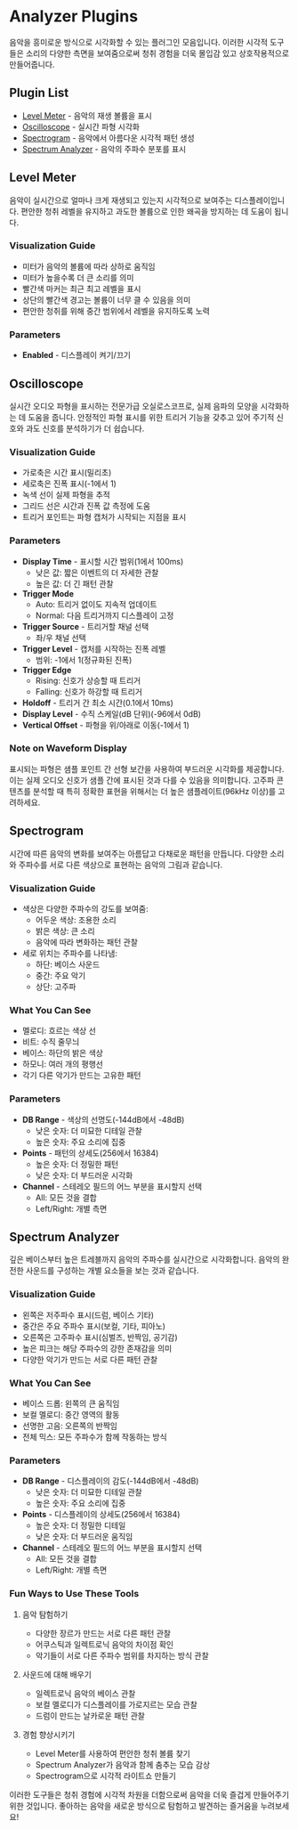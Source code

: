 # Analyzer Plugins

음악을 흥미로운 방식으로 시각화할 수 있는 플러그인 모음입니다. 이러한 시각적 도구들은 소리의 다양한 측면을 보여줌으로써 청취 경험을 더욱 몰입감 있고 상호작용적으로 만들어줍니다.

## Plugin List

- [Level Meter](#level-meter) - 음악의 재생 볼륨을 표시
- [Oscilloscope](#oscilloscope) - 실시간 파형 시각화
- [Spectrogram](#spectrogram) - 음악에서 아름다운 시각적 패턴 생성
- [Spectrum Analyzer](#spectrum-analyzer) - 음악의 주파수 분포를 표시

## Level Meter

음악이 실시간으로 얼마나 크게 재생되고 있는지 시각적으로 보여주는 디스플레이입니다. 편안한 청취 레벨을 유지하고 과도한 볼륨으로 인한 왜곡을 방지하는 데 도움이 됩니다.

### Visualization Guide
- 미터가 음악의 볼륨에 따라 상하로 움직임
- 미터가 높을수록 더 큰 소리를 의미
- 빨간색 마커는 최근 최고 레벨을 표시
- 상단의 빨간색 경고는 볼륨이 너무 클 수 있음을 의미
- 편안한 청취를 위해 중간 범위에서 레벨을 유지하도록 노력

### Parameters
- **Enabled** - 디스플레이 켜기/끄기

## Oscilloscope

실시간 오디오 파형을 표시하는 전문가급 오실로스코프로, 실제 음파의 모양을 시각화하는 데 도움을 줍니다. 안정적인 파형 표시를 위한 트리거 기능을 갖추고 있어 주기적 신호와 과도 신호를 분석하기가 더 쉽습니다.

### Visualization Guide
- 가로축은 시간 표시(밀리초)
- 세로축은 진폭 표시(-1에서 1)
- 녹색 선이 실제 파형을 추적
- 그리드 선은 시간과 진폭 값 측정에 도움
- 트리거 포인트는 파형 캡처가 시작되는 지점을 표시

### Parameters
- **Display Time** - 표시할 시간 범위(1에서 100ms)
  - 낮은 값: 짧은 이벤트의 더 자세한 관찰
  - 높은 값: 더 긴 패턴 관찰
- **Trigger Mode**
  - Auto: 트리거 없이도 지속적 업데이트
  - Normal: 다음 트리거까지 디스플레이 고정
- **Trigger Source** - 트리거할 채널 선택
  - 좌/우 채널 선택
- **Trigger Level** - 캡처를 시작하는 진폭 레벨
  - 범위: -1에서 1(정규화된 진폭)
- **Trigger Edge**
  - Rising: 신호가 상승할 때 트리거
  - Falling: 신호가 하강할 때 트리거
- **Holdoff** - 트리거 간 최소 시간(0.1에서 10ms)
- **Display Level** - 수직 스케일(dB 단위)(-96에서 0dB)
- **Vertical Offset** - 파형을 위/아래로 이동(-1에서 1)

### Note on Waveform Display
표시되는 파형은 샘플 포인트 간 선형 보간을 사용하여 부드러운 시각화를 제공합니다. 이는 실제 오디오 신호가 샘플 간에 표시된 것과 다를 수 있음을 의미합니다. 고주파 콘텐츠를 분석할 때 특히 정확한 표현을 위해서는 더 높은 샘플레이트(96kHz 이상)를 고려하세요.

## Spectrogram

시간에 따른 음악의 변화를 보여주는 아름답고 다채로운 패턴을 만듭니다. 다양한 소리와 주파수를 서로 다른 색상으로 표현하는 음악의 그림과 같습니다.

### Visualization Guide
- 색상은 다양한 주파수의 강도를 보여줌:
  - 어두운 색상: 조용한 소리
  - 밝은 색상: 큰 소리
  - 음악에 따라 변화하는 패턴 관찰
- 세로 위치는 주파수를 나타냄:
  - 하단: 베이스 사운드
  - 중간: 주요 악기
  - 상단: 고주파

### What You Can See
- 멜로디: 흐르는 색상 선
- 비트: 수직 줄무늬
- 베이스: 하단의 밝은 색상
- 하모니: 여러 개의 평행선
- 각기 다른 악기가 만드는 고유한 패턴

### Parameters
- **DB Range** - 색상의 선명도(-144dB에서 -48dB)
  - 낮은 숫자: 더 미묘한 디테일 관찰
  - 높은 숫자: 주요 소리에 집중
- **Points** - 패턴의 상세도(256에서 16384)
  - 높은 숫자: 더 정밀한 패턴
  - 낮은 숫자: 더 부드러운 시각화
- **Channel** - 스테레오 필드의 어느 부분을 표시할지 선택
  - All: 모든 것을 결합
  - Left/Right: 개별 측면

## Spectrum Analyzer

깊은 베이스부터 높은 트레블까지 음악의 주파수를 실시간으로 시각화합니다. 음악의 완전한 사운드를 구성하는 개별 요소들을 보는 것과 같습니다.

### Visualization Guide
- 왼쪽은 저주파수 표시(드럼, 베이스 기타)
- 중간은 주요 주파수 표시(보컬, 기타, 피아노)
- 오른쪽은 고주파수 표시(심벌즈, 반짝임, 공기감)
- 높은 피크는 해당 주파수의 강한 존재감을 의미
- 다양한 악기가 만드는 서로 다른 패턴 관찰

### What You Can See
- 베이스 드롭: 왼쪽의 큰 움직임
- 보컬 멜로디: 중간 영역의 활동
- 선명한 고음: 오른쪽의 반짝임
- 전체 믹스: 모든 주파수가 함께 작동하는 방식

### Parameters
- **DB Range** - 디스플레이의 감도(-144dB에서 -48dB)
  - 낮은 숫자: 더 미묘한 디테일 관찰
  - 높은 숫자: 주요 소리에 집중
- **Points** - 디스플레이의 상세도(256에서 16384)
  - 높은 숫자: 더 정밀한 디테일
  - 낮은 숫자: 더 부드러운 움직임
- **Channel** - 스테레오 필드의 어느 부분을 표시할지 선택
  - All: 모든 것을 결합
  - Left/Right: 개별 측면

### Fun Ways to Use These Tools

1. 음악 탐험하기
   - 다양한 장르가 만드는 서로 다른 패턴 관찰
   - 어쿠스틱과 일렉트로닉 음악의 차이점 확인
   - 악기들이 서로 다른 주파수 범위를 차지하는 방식 관찰

2. 사운드에 대해 배우기
   - 일렉트로닉 음악의 베이스 관찰
   - 보컬 멜로디가 디스플레이를 가로지르는 모습 관찰
   - 드럼이 만드는 날카로운 패턴 관찰

3. 경험 향상시키기
   - Level Meter를 사용하여 편안한 청취 볼륨 찾기
   - Spectrum Analyzer가 음악과 함께 춤추는 모습 감상
   - Spectrogram으로 시각적 라이트쇼 만들기

이러한 도구들은 청취 경험에 시각적 차원을 더함으로써 음악을 더욱 즐겁게 만들어주기 위한 것입니다. 좋아하는 음악을 새로운 방식으로 탐험하고 발견하는 즐거움을 누려보세요!